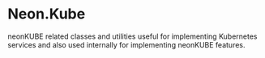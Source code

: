﻿Neon.Kube
=========

neonKUBE related classes and utilities useful for implementing Kubernetes services and also used internally for implementing neonKUBE features.
